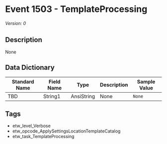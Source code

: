 # Event 1503 - TemplateProcessing
###### Version: 0

## Description
None

## Data Dictionary
|Standard Name|Field Name|Type|Description|Sample Value|
|---|---|---|---|---|
|TBD|String1|AnsiString|None|`None`|

## Tags
* etw_level_Verbose
* etw_opcode_ApplySettingsLocationTemplateCatalog
* etw_task_TemplateProcessing
